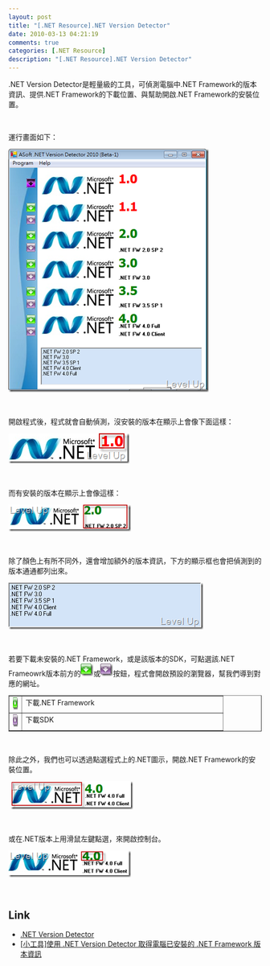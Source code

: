 ```yaml
---
layout: post
title: "[.NET Resource].NET Version Detector"
date: 2010-03-13 04:21:19
comments: true
categories: [.NET Resource]
description: "[.NET Resource].NET Version Detector"
---
```

<p>.NET Version Detector是輕量級的工具，可偵測電腦中.NET Framework的版本資訊、提供.NET Framework的下載位置、與幫助開啟.NET Framework的安裝位置。</p>  <p> </p>  <p>運行畫面如下：</p>  <p><img style="border-right-width: 0px; display: inline; border-top-width: 0px; border-bottom-width: 0px; border-left-width: 0px" title="image" border="0" alt="image" src="\images\posts\14006\image_thumb.png" width="399" height="484" /></a> </p>  <p> </p>  <p>開啟程式後，程式就會自動偵測，沒安裝的版本在顯示上會像下面這樣：</p>  <p><a href="http://files.dotblogs.com.tw/larrynung/1003/NETResource.NETVersionDetector2010_D43C/image_4.png"><img style="border-right-width: 0px; display: inline; border-top-width: 0px; border-bottom-width: 0px; border-left-width: 0px" title="image" border="0" alt="image" src="\images\posts\14006\image_thumb_1.png" width="241" height="60" /></a> </p>  <p> </p>  <p>而有安裝的版本在顯示上會像這樣：</p>  <p><a href="http://files.dotblogs.com.tw/larrynung/1003/NETResource.NETVersionDetector2010_D43C/image_6.png"><img style="border-right-width: 0px; display: inline; border-top-width: 0px; border-bottom-width: 0px; border-left-width: 0px" title="image" border="0" alt="image" src="\images\posts\14006\image_thumb_2.png" width="244" height="53" /></a> </p>  <p> </p>  <p>除了顏色上有所不同外，還會增加額外的版本資訊，下方的顯示框也會把偵測到的版本通通都列出來。</p>  <p><a href="http://files.dotblogs.com.tw/larrynung/1003/NETResource.NETVersionDetector2010_D43C/image_8.png"><img style="border-right-width: 0px; display: inline; border-top-width: 0px; border-bottom-width: 0px; border-left-width: 0px" title="image" border="0" alt="image" src="\images\posts\14006\image_thumb_3.png" width="388" height="93" /></a> </p>  <p> </p>  <p>若要下載未安裝的.NET Framework，或是該版本的SDK，可點選該.NET Frameowrk版本前方的<a href="http://files.dotblogs.com.tw/larrynung/1003/NETResource.NETVersionDetector2010_D43C/image_10.png"><img style="border-right-width: 0px; display: inline; border-top-width: 0px; border-bottom-width: 0px; border-left-width: 0px" title="image" border="0" alt="image" src="\images\posts\14006\image_thumb_4.png" width="25" height="25" /></a>或<a href="http://files.dotblogs.com.tw/larrynung/1003/NETResource.NETVersionDetector2010_D43C/image_14.png"><img style="border-right-width: 0px; display: inline; border-top-width: 0px; border-bottom-width: 0px; border-left-width: 0px" title="image" border="0" alt="image" src="\images\posts\14006\image_thumb_6.png" width="25" height="25" /></a>按鈕，程式會開啟預設的瀏覽器，幫我們導到對應的網址。</p>  <table border="1" cellspacing="0" cellpadding="2" width="398"><tbody>     <tr>       <td valign="top" width="10"><a href="http://files.dotblogs.com.tw/larrynung/1003/NETResource.NETVersionDetector2010_D43C/image_10.png"><img style="border-right-width: 0px; display: inline; border-top-width: 0px; border-bottom-width: 0px; border-left-width: 0px" title="image" border="0" alt="image" src="\images\posts\14006\image_thumb_4.png" width="25" height="25" /></a></td>        <td valign="top" width="386">下載.NET Framework</td>     </tr>      <tr>       <td valign="top" width="10"><a href="http://files.dotblogs.com.tw/larrynung/1003/NETResource.NETVersionDetector2010_D43C/image_14.png"><img style="border-right-width: 0px; display: inline; border-top-width: 0px; border-bottom-width: 0px; border-left-width: 0px" title="image" border="0" alt="image" src="\images\posts\14006\image_thumb_6.png" width="25" height="25" /></a></td>        <td valign="top" width="386">下載SDK</td>     </tr>   </tbody></table>  <p> </p>  <p>除此之外，我們也可以透過點選程式上的.NET圖示，開啟.NET Framework的安裝位置。</p>  <p> <a href="http://files.dotblogs.com.tw/larrynung/1003/NETResource.NETVersionDetector2010_D43C/image_16.png"><img style="border-bottom: 0px; border-left: 0px; display: inline; border-top: 0px; border-right: 0px" title="image" border="0" alt="image" src="\images\posts\14006\image_thumb_7.png" width="244" height="56" /></a> </p>  <p> </p>  <p>或在.NET版本上用滑鼠左鍵點選，來開啟控制台。</p>  <p><a href="http://files.dotblogs.com.tw/larrynung/1003/NETResource.NETVersionDetector2010_D43C/image_18.png"><img style="border-bottom: 0px; border-left: 0px; display: inline; border-top: 0px; border-right: 0px" title="image" border="0" alt="image" src="\images\posts\14006\image_thumb_8.png" width="244" height="53" /></a> </p>  <p> </p>  <h2>Link</h2>  <ul>   <li><a href="http://www.asoft.be/prod_netver.html" target="_blank">.NET Version Detector</a> </li>    <li><a href="http://www.dotblogs.com.tw/chou/archive/2009/09/30/10853.aspx" target="_blank">[小工具]使用 .NET Version Detector 取得電腦已安裝的 .NET Framework 版本資訊 </li> </ul>